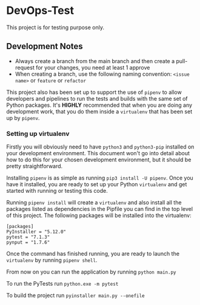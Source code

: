 # DevOps-Test

This project is for testing purpose only.

## Development Notes

- Always create a branch from the main branch and then create a pull-request for your changes, you need at least 1 approve
- When creating a branch, use the following naming convention: `<issue name>` or `feature` or `refactor`

This project also has been set up to support the use of `pipenv` to allow developers and pipelines to run the tests and builds with the same set of Python packages. It's **HIGHLY** recommended that when you are doing any development work, that you do them inside a `virtualenv` that has been set up by `pipenv`.

### Setting up virtualenv

Firstly you will obviously need to have `python3` and `python3-pip` installed on your development environment. This document won't go into detail about how to do this for your chosen development environment, but it should be pretty straightforward.

Installing `pipenv` is as simple as running `pip3 install -U pipenv`. Once you have it installed, you are ready to set up your Python `virtualenv` and get started with running or testing this code.

Running `pipenv install` will create a `virtualenv` and also install all the packages listed as dependencies in the Pipfile you can find in the top level of this project. The following packages will be installed into the virtualenv:

```text
[packages]
PyInstaller = "5.12.0"
pytest = "7.1.3"
pynput = "1.7.6"
```

Once the command has finished running, you are ready to launch the `virtualenv` by running `pipenv shell`.

From now on you can run the application by running `python main.py`

To run the PyTests run `python.exe -m pytest`

To build the project run `pyinstaller main.py --onefile`
